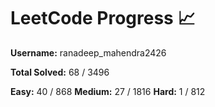 # LeetCode Progress 📈
**Username:** ranadeep_mahendra2426

**Total Solved:** 68 / 3496

**Easy:** 40 / 868
**Medium:** 27 / 1816
**Hard:** 1 / 812
